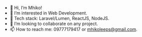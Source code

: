 - 👋 Hi, I’m Mhiko!
- 👀 I’m interested in Web Development.
- 🌱 Tech stack: Laravel/Lumen, ReactJS, NodeJS.
- 💞️ I’m looking to collaborate on any project.
- 📫 How to reach me: 09777179417 or mhikoleeps@gmail.com.

<!---
21yuuki/21yuuki is a ✨ special ✨ repository because its `README.md` (this file) appears on your GitHub profile.
You can click the Preview link to take a look at your changes.
--->
